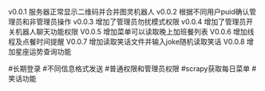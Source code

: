 v0.0.1 服务器正常显示二维码并合并图灵机器人
v0.0.2 根据不同用户puid确认管理员和非管理员操作
v0.0.3 增加了管理员勿扰模式权限
v0.0.4 增加了管理员开关机器人聊天功能权限
V0.0.5 增加菜单可以读取晚上加班餐列表
V0.0.6 增加线程及点餐时间提醒
V0.0.7 增加读取笑话文件并输入joke随机读取笑话
V0.0.8 增加星座运势查询功能



#长期登录
#不同信息格式发送
#普通权限和管理员权限
#scrapy获取每日菜单
#笑话功能

